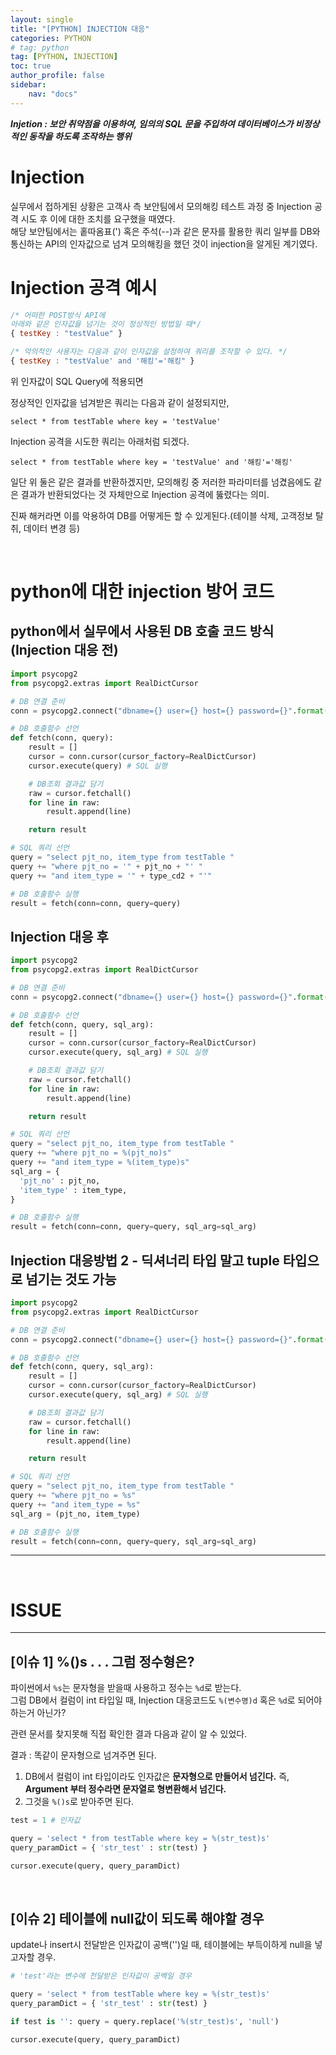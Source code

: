 ```yaml
---
layout: single
title: "[PYTHON] INJECTION 대응"
categories: PYTHON
# tag: python
tag: [PYTHON, INJECTION]
toc: true
author_profile: false
sidebar:
    nav: "docs"
---
```


***Injetion : 보안 취약점을 이용하여, 임의의 SQL 문을 주입하여 데이터베이스가 비정상적인 동작을 하도록 조작하는 행위***

# Injection

실무에서 접하게된 상황은 고객사 측 보안팀에서 모의해킹 테스트 과정 중 Injection 공격 시도 후 이에 대한 조치를 요구했을 때였다.  
해당 보안팀에서는 홑따옴표(') 혹은 주석(--)과 같은 문자를 활용한 쿼리 일부를  DB와 통신하는 API의 인자값으로 넘겨 모의해킹을 했던 것이 injection을 알게된 계기였다.

# Injection 공격 예시

```javascript
/* 어떠한 POST방식 API에 
아래와 같은 인자값을 넘기는 것이 정상적인 방법일 때*/
{ testKey : "testValue" }

/* 악의적인 사용자는 다음과 같이 인자값을 설정하여 쿼리를 조작할 수 있다. */
{ testKey : "testValue' and '해킹'='해킹" }

```

위 인자값이 SQL Query에 적용되면

정상적인 인자값을 넘겨받은 쿼리는 다음과 같이 설정되지만,
```
select * from testTable where key = 'testValue'
```

Injection 공격을 시도한 쿼리는 아래처럼 되겠다.
```
select * from testTable where key = 'testValue' and '해킹'='해킹'
```

일단 위 둘은 같은 결과를 반환하겠지만, 모의해킹 중 저러한 파라미터를 넘겼음에도 같은 결과가 반환되었다는 것 자체만으로 Injection 공격에 뚫렸다는 의미.

진짜 해커라면 이를 악용하여 DB를 어떻게든 할 수 있게된다.(테이블 삭제, 고객정보 탈취, 데이터 변경  등)

<br>

# python에 대한 injection 방어 코드

## python에서 실무에서 사용된 DB 호출 코드 방식 (Injection 대응 전)
```python
import psycopg2
from psycopg2.extras import RealDictCursor

# DB 연결 준비
conn = psycopg2.connect("dbname={} user={} host={} password={}".format(db_name, db_user, db_host, db_pass))

# DB 호출함수 선언
def fetch(conn, query):
    result = []
    cursor = conn.cursor(cursor_factory=RealDictCursor)
    cursor.execute(query) # SQL 실행

    # DB조회 결과값 담기
    raw = cursor.fetchall()
    for line in raw:
        result.append(line)

    return result

# SQL 쿼리 선언
query = "select pjt_no, item_type from testTable "
query += "where pjt_no = '" + pjt_no + "' "
query += "and item_type = '" + type_cd2 + "'"

# DB 호출함수 실행
result = fetch(conn=conn, query=query)
```

## Injection 대응 후
```python
import psycopg2
from psycopg2.extras import RealDictCursor

# DB 연결 준비
conn = psycopg2.connect("dbname={} user={} host={} password={}".format(db_name, db_user, db_host, db_pass))

# DB 호출함수 선언
def fetch(conn, query, sql_arg):
    result = []
    cursor = conn.cursor(cursor_factory=RealDictCursor)
    cursor.execute(query, sql_arg) # SQL 실행

    # DB조회 결과값 담기
    raw = cursor.fetchall()
    for line in raw:
        result.append(line)

    return result

# SQL 쿼리 선언
query = "select pjt_no, item_type from testTable "
query += "where pjt_no = %(pjt_no)s"
query += "and item_type = %(item_type)s"
sql_arg = {
  'pjt_no' : pjt_no,
  'item_type' : item_type,
}

# DB 호출함수 실행
result = fetch(conn=conn, query=query, sql_arg=sql_arg)
```

## Injection 대응방법 2 - 딕셔너리 타입 말고 tuple 타입으로 넘기는 것도 가능
```python
import psycopg2
from psycopg2.extras import RealDictCursor

# DB 연결 준비
conn = psycopg2.connect("dbname={} user={} host={} password={}".format(db_name, db_user, db_host, db_pass))

# DB 호출함수 선언
def fetch(conn, query, sql_arg):
    result = []
    cursor = conn.cursor(cursor_factory=RealDictCursor)
    cursor.execute(query, sql_arg) # SQL 실행

    # DB조회 결과값 담기
    raw = cursor.fetchall()
    for line in raw:
        result.append(line)

    return result

# SQL 쿼리 선언
query = "select pjt_no, item_type from testTable "
query += "where pjt_no = %s"
query += "and item_type = %s"
sql_arg = (pjt_no, item_type)

# DB 호출함수 실행
result = fetch(conn=conn, query=query, sql_arg=sql_arg)
```
---
<br>

# ISSUE

---

## [이슈 1] %()s . . . 그럼 정수형은?

파이썬에서 `%s`는 문자형을 받을때 사용하고 정수는 `%d`로 받는다.  
그럼 DB에서 컬럼이 int 타입일 때, Injection 대응코드도 `%(변수명)d` 혹은 `%d`로 되어야하는거 아닌가?

관련 문서를 찾지못해 직접 확인한 결과 다음과 같이 알 수 있었다.

결과 : 똑같이 문자형으로 넘겨주면 된다. 

1. DB에서 컬럼이 int 타입이라도 인자값은 **문자형으로 만들어서 넘긴다.**
   즉, **Argument 부터 정수라면 문자열로 형변환해서 넘긴다.**
2. 그것을 `%()s`로 받아주면 된다.

```python
test = 1 # 인자값

query = 'select * from testTable where key = %(str_test)s'
query_paramDict = { 'str_test' : str(test) }

cursor.execute(query, query_paramDict)
```

<br>

## [이슈 2] 테이블에 null값이 되도록 해야할 경우

update나 insert시 전달받은 인자값이 공백('')일 때,
테이블에는 부득이하게 null을 넣고자할 경우.  

```python
# 'test'라는 변수에 전달받은 인자값이 공백일 경우

query = 'select * from testTable where key = %(str_test)s'
query_paramDict = { 'str_test' : str(test) }

if test is '': query = query.replace('%(str_test)s', 'null')

cursor.execute(query, query_paramDict)
```
